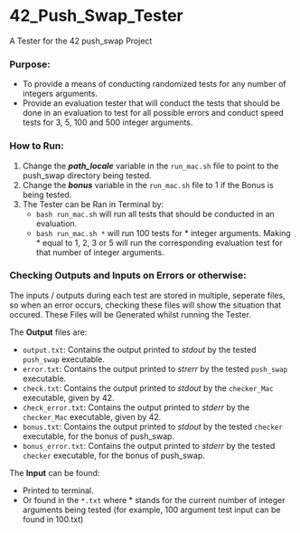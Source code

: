 # 42_Push_Swap_Tester
A Tester for the 42 push_swap Project


### Purpose:
- To provide a means of conducting randomized tests for any number of integers arguments.
- Provide an evaluation tester that will conduct the tests that should be done in an evaluation to test for all possible errors and conduct speed tests for 3, 5, 100 and 500 integer arguments.


### How to Run:
1. Change the ***path_locale*** variable in the `run_mac.sh` file to point to the push_swap directory being tested.
2. Change the ***bonus*** variable in the `run_mac.sh` file to 1 if the Bonus is being tested.
3. The Tester can be Ran in Terminal by:
   - `bash run_mac.sh` will run all tests that should be conducted in an evaluation.
   - `bash run_mac.sh *` will run 100 tests for * integer arguments. Making * equal to 1, 2, 3 or 5 will run the corresponding evaluation test for that number of integer arguments. 


### Checking Outputs and Inputs on Errors or otherwise:
The inputs / outputs during each test are stored in multiple, seperate files, so when an error occurs, checking these files will show the situation that occured. These Files will be Generated whilst running the Tester.  
  
The **Output** files are:
- `output.txt`: Contains the output printed to *stdout* by the tested `push_swap` executable.
- `error.txt`: Contains the output printed to *strerr* by the tested `push_swap` executable.
- `check.txt`: Contains the output printed to *stdout* by the `checker_Mac` executable, given by 42.
- `check_error.txt`: Contains the output printed to *stderr* by the `checker_Mac` executable, given by 42.
- `bonus.txt`: Contains the output printed to *stdout* by the tested `checker` executable, for the bonus of push_swap.
- `bonus_error.txt`: Contains the output printed to *stderr* by the tested `checker` executable, for the bonus of push_swap.  
  
The **Input** can be found:
- Printed to terminal.
- Or found in the `*.txt` where * stands for the current number of integer arguments being tested (for example, 100 argument test input can be found in 100.txt)
